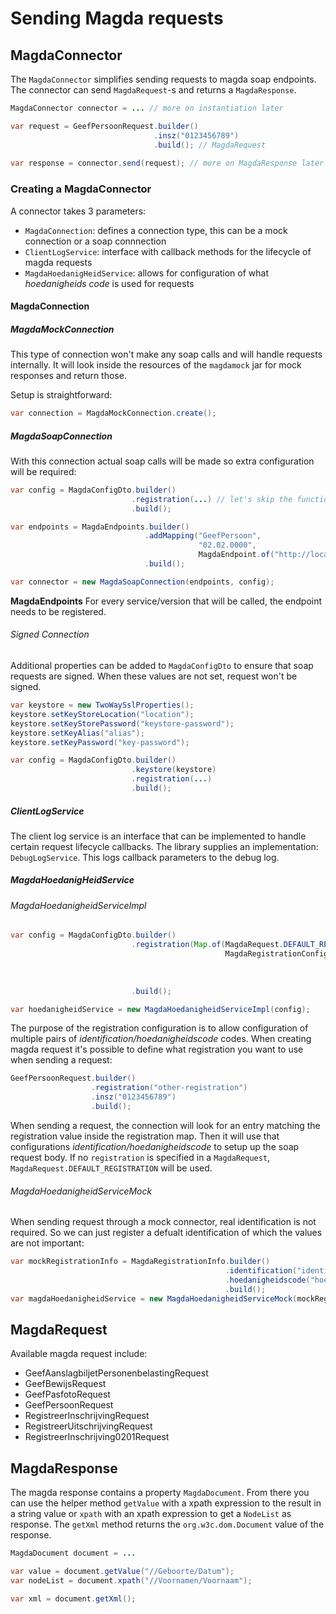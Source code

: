 # Sending Magda requests

## MagdaConnector

The `MagdaConnector` simplifies sending requests to magda soap endpoints. The connector can send `MagdaRequest`-s and returns a `MagdaResponse`.

```java
MagdaConnector connector = ... // more on instantiation later

var request = GeefPersoonRequest.builder()
                                .insz("0123456789")
                                .build(); // MagdaRequest
                                
var response = connector.send(request); // more on MagdaResponse later
```

### Creating a MagdaConnector

A connector takes 3 parameters:
 - `MagdaConnection`: defines a connection type, this can be a mock connection or a soap connnection
 - `ClientLogService`: interface with callback methods for the lifecycle of magda requests
 - `MagdaHoedanigHeidService`: allows for configuration of what *hoedanigheids code* is used for requests
 
#### MagdaConnection

##### MagdaMockConnection

This type of connection won't make any soap calls and will handle requests internally. It will look inside the resources of the `magdamock` jar for mock responses and return those.

Setup is straightforward:
```java
var connection = MagdaMockConnection.create();
```

##### MagdaSoapConnection

With this connection actual soap calls will be made so extra configuration will be required:
```java
var config = MagdaConfigDto.builder()
                           .registration(...) // let's skip the function of registration for now
                           .build();

var endpoints = MagdaEndpoints.builder()
                              .addMapping("GeefPersoon", 
                                          "02.02.0000", 
                                          MagdaEndpoint.of("http://localhost:8080/api/Magda-02.00/soap/WebService"))
                              .build();

var connector = new MagdaSoapConnection(endpoints, config);
```

**MagdaEndpoints**
For every service/version that will be called, the endpoint needs to be registered.

###### Signed Connection

Additional properties can be added to `MagdaConfigDto` to ensure that soap requests are signed. When these values are not set, request won't be signed.

```java
var keystore = new TwoWaySslProperties();
keystore.setKeyStoreLocation("location");
keystore.setKeyStorePassword("keystore-password");
keystore.setKeyAlias("alias");
keystore.setKeyPassword("key-password");

var config = MagdaConfigDto.builder()
                           .keystore(keystore)
                           .registration(...)
                           .build();
```

##### ClientLogService

The client log service is an interface that can be implemented to handle certain request lifecycle callbacks. The library supplies an implementation: `DebugLogService`. This logs callback parameters to the debug log.

##### MagdaHoedanigHeidService

###### MagdaHoedanigheidServiceImpl

```java
var config = MagdaConfigDto.builder()
                           .registration(Map.of(MagdaRequest.DEFAULT_REGISTRATION, 
                                                MagdaRegistrationConfigDto.builder()
                                                                          .identification("identification")
                                                                          .hoedanigheidscode("hoedanigheids-code")
                                                                          .build()))
                           .build();

var hoedanigheidService = new MagdaHoedanigheidServiceImpl(config);
```

The purpose of the registration configuration is to allow configuration of multiple pairs of *identification/hoedanigheidscode* codes. When creating magda request it's possible to define what registration you want to use when sending a request:

```java
GeefPersoonRequest.builder()
                  .registration("other-registration")
                  .insz("0123456789")
                  .build();
```

When sending a request, the connection will look for an entry matching the registration value inside the registration map. Then it will use that configurations *identification/hoedanigheidscode* to setup up the soap request body. If no `registration` is specified in a `MagdaRequest`, `MagdaRequest.DEFAULT_REGISTRATION` will be used.

###### MagdaHoedanigheidServiceMock

When sending request through a mock connector, real identification is not required. So we can just register a defualt identification of which the values are not important:

```java
var mockRegistrationInfo = MagdaRegistrationInfo.builder()
                                                .identification("identification")
                                                .hoedanigheidscode("hoedanigheids-code")
                                                .build();
var magdaHoedanigheidService = new MagdaHoedanigheidServiceMock(mockRegistrationInfo);
```

## MagdaRequest

Available magda request include:
 - GeefAanslagbiljetPersonenbelastingRequest
 - GeefBewijsRequest
 - GeefPasfotoRequest
 - GeefPersoonRequest
 - RegistreerInschrijvingRequest
 - RegistreerUitschrijvingRequest
 - RegistreerInschrijving0201Request

## MagdaResponse

The magda response contains a property `MagdaDocument`. From there you can use the helper method `getValue` with a xpath expression to the result in a string value or `xpath` with an xpath expression to get a `NodeList` as response.
The `getXml` method returns the `org.w3c.dom.Document` value of the response.

```java
MagdaDocument document = ...

var value = document.getValue("//Geboorte/Datum");
var nodeList = document.xpath("//Voornamen/Voornaam");

var xml = document.getXml();
```